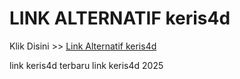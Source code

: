 # LINK ALTERNATIF keris4d

Klik Disini >> <a href="https://linksto.pages.dev/">Link Alternatif keris4d </a>

link keris4d terbaru
link keris4d 2025